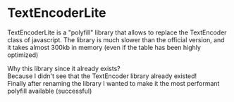 # TextEncoderLite
TextEncoderLite is a "polyfill" library that allows to replace the TextEncoder class of javascript.
The library is much slower than the official version, and it takes almost 300kb in memory (even if the table has been highly optimized)

Why this library since it already exists?<br>
Because I didn't see that the TextEncoder library already existed!<br>
Finally after renaming the library I wanted to make it the most performant polyfill available (successful)
